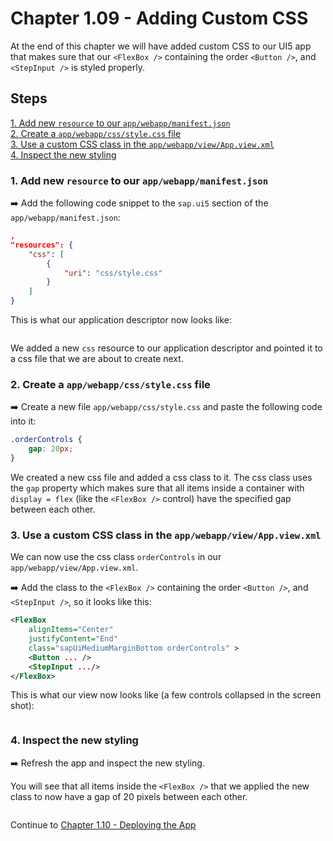# Chapter 1.09 - Adding Custom CSS

At the end of this chapter we will have added custom CSS to our UI5 app that makes sure that our `<FlexBox />` containing the order `<Button />`, and `<StepInput />` is styled properly.

## Steps

[1. Add new `resource` to our `app/webapp/manifest.json`](#1-add-new-resource-to-our-appwebappmanifestjson)<br>
[2. Create a `app/webapp/css/style.css` file](#2-create-a-appwebappcssstylecss-file)<br>
[3. Use a custom CSS class in the `app/webapp/view/App.view.xml`](#3-use-a-custom-css-class-in-the-appwebappviewappviewxml)<br>
[4. Inspect the new styling](#4-inspect-the-new-styling)<br>

### 1. Add new `resource` to our `app/webapp/manifest.json`

➡️ Add the following code snippet to the `sap.ui5` section of the `app/webapp/manifest.json`:

```json
,
"resources": {
    "css": [
        {
            "uri": "css/style.css"
        }
    ]
}
```

This is what our application descriptor now looks like:

![]()

We added a new `css` resource to our application descriptor and pointed it to a css file that we are about to create next.

### 2. Create a `app/webapp/css/style.css` file

➡️ Create a new file `app/webapp/css/style.css` and paste the following code into it:

```css
.orderControls {
    gap: 20px;
}
```

We created a new css file and added a css class to it. The css class uses the `gap` property which makes sure that all items inside a container with `display = flex` (like the `<FlexBox />` control) have the specified gap between each other.

### 3. Use a custom CSS class in the `app/webapp/view/App.view.xml`

We can now use the css class `orderControls` in our `app/webapp/view/App.view.xml`.

➡️ Add the class to the `<FlexBox />` containing the order `<Button />`, and `<StepInput />`, so it looks like this:

```xml
<FlexBox 
    alignItems="Center"
    justifyContent="End"
    class="sapUiMediumMarginBottom orderControls" >
    <Button ... />
    <StepInput .../>                     
</FlexBox>
```

This is what our view now looks like (a few controls collapsed in the screen shot):

![]()

### 4. Inspect the new styling

➡️ Refresh the app and inspect the new styling. 

You will see that all items inside the `<FlexBox />` that we applied the new class to now have a gap of 20 pixels between each other.

![]()

Continue to [Chapter 1.10 - Deploying the App](/chapters/1.10-deployment/)